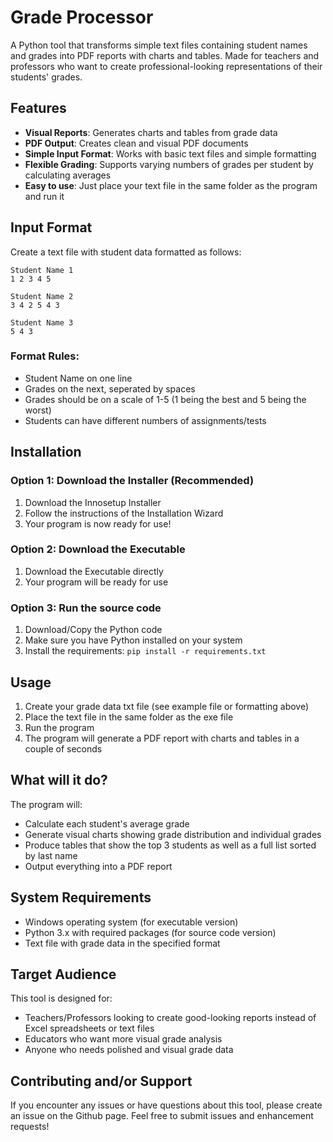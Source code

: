 # Grade Processor

A Python tool that transforms simple text files containing student names and grades into PDF reports with charts and tables. Made for teachers and professors who want to create professional-looking representations of their students' grades.

## Features
- **Visual Reports**: Generates charts and tables from grade data
- **PDF Output**: Creates clean and visual PDF documents
- **Simple Input Format**: Works with basic text files and simple formatting
- **Flexible Grading**: Supports varying numbers of grades per student by calculating averages
- **Easy to use**: Just place your text file in the same folder as the program and run it

## Input Format
Create a text file with student data formatted as follows:
```
Student Name 1
1 2 3 4 5

Student Name 2
3 4 2 5 4 3

Student Name 3
5 4 3
```

### Format Rules:
- Student Name on one line
- Grades on the next, seperated by spaces
- Grades should be on a scale of 1-5 (1 being the best and 5 being the worst)
- Students can have different numbers of assignments/tests

## Installation
### Option 1: Download the Installer (Recommended)
1. Download the Innosetup Installer
2. Follow the instructions of the Installation Wizard
3. Your program is now ready for use!

### Option 2: Download the Executable
1. Download the Executable directly
2. Your program will be ready for use

### Option 3: Run the source code
1. Download/Copy the Python code
2. Make sure you have Python installed on your system
3. Install the requirements:
`pip install -r requirements.txt`

## Usage
1. Create your grade data txt file (see example file or formatting above)
2. Place the text file in the same folder as the exe file
3. Run the program
4. The program will generate a PDF report with charts and tables in a couple of seconds

## What will it do?
The program will:
- Calculate each student's average grade
- Generate visual charts showing grade distribution and individual grades
- Produce tables that show the top 3 students as well as a full list sorted by last name
- Output everything into a PDF report

## System Requirements
- Windows operating system (for executable version)
- Python 3.x with required packages (for source code version)
- Text file with grade data in the specified format

## Target Audience
This tool is designed for:
- Teachers/Professors looking to create good-looking reports instead of Excel spreadsheets or text files
- Educators who want more visual grade analysis
- Anyone who needs polished and visual grade data

## Contributing and/or Support
If you encounter any issues or have questions about this tool, please create an issue on the Github page.
Feel free to submit issues and enhancement requests!

